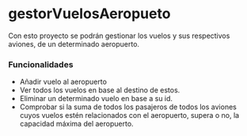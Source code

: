 # gestorVuelosAeropueto

Con esto proyecto se podrán gestionar los vuelos y sus respectivos aviones, de un determinado aeropuerto.

### Funcionalidades

* Añadir vuelo al aeropuerto
* Ver todos los vuelos en base al destino de estos.
* Eliminar un determinado vuelo en base a su id.
* Comprobar si la suma de todos los pasajeros de todos los aviones cuyos vuelos estén relacionados con el aeropuerto, supera o no, la capacidad máxima del aeropuerto.


